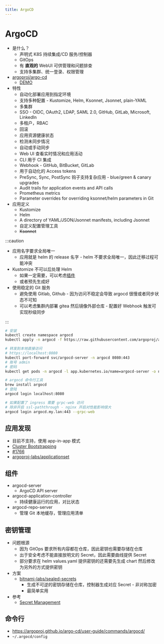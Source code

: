 ```yaml
---
title: ArgoCD
---
```


# ArgoCD
* 是什么？
  * 声明式 K8S 持续集成/CD 服务/控制器
  * GitOps
  * 有 __直观的__ WebUI 可供管理和问题排查
  * 支持多集群、统一登录、权限管理
* [argoproj/argo-cd](https://github.com/argoproj/argo-cd)
  * [DEMO](https://cd.apps.argoproj.io/)
* 特性
  * 自动化部署应用到指定环境
  * 支持多种配置 - Kustomize, Helm, Ksonnet, Jsonnet, plain-YAML
  * 多集群
  * SSO - OIDC, OAuth2, LDAP, SAML 2.0, GitHub, GitLab, Microsoft, LinkedIn
  * 多租户，RBAC
  * 回滚
  * 应用资源健康状态
  * 检测未同步情况
  * 自动或手动同步
  * Web UI 查看实时情况和应用活动
  * CLI 用于 CI 集成
  * Webhook - GitHub, BitBucket, GitLab
  * 用于自动化的 Access tokens
  * PreSync, Sync, PostSync 钩子支持复杂应用 - blue/green & canary upgrades
  * Audit trails for application events and API calls
  * Prometheus metrics
  * Parameter overrides for overriding ksonnet/helm parameters in Git
* 应用定义
  * Kustomize
  * Helm
  * A directory of YAML/JSON/Jsonnet manifests, including Jsonnet
  * 自定义配置管理工具
  * ~~Ksonnet~~

:::caution

* 应用名字要求全局唯一
  * 应用就是 helm 的 release 名字 - helm 不要求全局唯一，因此迁移过程可能冲突
* Kustomize 不可以后处理 Helm
  * 如果一定需要，可以考虑[插件](https://dev.to/camptocamp-ops/use-kustomize-to-post-render-helm-charts-in-argocd-2ml6)
  * 或者预先生成好
* 使用稳定的 Git 服务
  * 避免使用 Gitlab, Github - 因为访问不稳定会导致 argocd 很慢或者同步状态不可知
  * 可以考虑集群内部署 gitea 然后镜像外部仓库 - 配置好 Webhook 触发可实现秒级同步

:::

```bash
# 安装
kubectl create namespace argocd
kubectl apply -n argocd -f https://raw.githubusercontent.com/argoproj/argo-cd/stable/manifests/install.yaml

# 转发到本地直接访问
# https://localhost:8080
kubectl port-forward svc/argocd-server -n argocd 8080:443
# 账号 admin
# 密码
kubectl get pods -n argocd -l app.kubernetes.io/name=argocd-server -o name | cut -d'/' -f 2

# argocd 命令行工具
brew install argocd
# 登陆
argocd login localhost:8080

# 如果配置了 ingress 需要 grpc-web 访问
# 除非开启 ssl-paththrough - nginx 开启对性能影响很大
argocd login argocd.my.lan:443 --grpc-web
```

## 应用发现
* 目前不支持，使用 app-in-app 模式
* [Cluster Bootstrapping](https://argoproj.github.io/argo-cd/operator-manual/cluster-bootstrapping/)
* [#1766](https://github.com/argoproj/argo-cd/issues/1766)
* [argoproj-labs/applicationset](https://github.com/argoproj-labs/applicationset)

## 组件
* argocd-server
  * ArgoCD API server
* argocd-application-controller
  * 持续健康运行的应用，对比状态
* argocd-repo-server
  * 管理 Git 本地缓存，管理应用清单

## 密钥管理
* 问题根源
  * 因为 GitOps 要求所有内容都在仓库，因此密钥也需要存储在仓库
  * 出于安全考虑不能直接放明文的 Secret，因此需要曲线提供 Secret
  * 部分要求在 helm values.yaml 提供密钥的还需要先生成 chart 然后修改为另外的方式提供密钥
* 方案
  * [bitnami-labs/sealed-secrets](https://github.com/bitnami-labs/sealed-secrets)
    * 生成不可逆的密钥存储在仓库，控制器生成对应 Secret - 非对称加密
    * 最简单实用
* 参考
  * [Secret Management](https://argoproj.github.io/argo-cd/operator-manual/secret-management/)

## 命令行
* https://argoproj.github.io/argo-cd/user-guide/commands/argocd/
* `~/.argocd/config`
